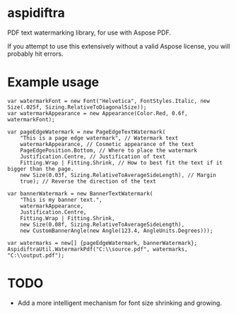 # aspidiftra
PDF text watermarking library, for use with Aspose PDF.

If you attempt to use this extensively without a valid Aspose license, you will probably hit errors.

# Example usage
```
var watermarkFont = new Font("Helvetica", FontStyles.Italic, new Size(.025f, Sizing.RelativeToDiagonalSize));
var watermarkAppearance = new Appearance(Color.Red, 0.6f, watermarkFont);

var pageEdgeWatermark = new PageEdgeTextWatermark(
	"This is a page edge watermark", // Watermark text
	watermarkAppearance, // Cosmetic appearance of the text
	PageEdgePosition.Bottom, // Where to place the watermark
	Justification.Centre, // Justification of text
	Fitting.Wrap | Fitting.Shrink, // How to best fit the text if it bigger than the page.
	new Size(0.03f, Sizing.RelativeToAverageSideLength), // Margin
	true); // Reverse the direction of the text
  
var bannerWatermark = new BannerTextWatermark(
	"This is my banner text.",
	watermarkAppearance,
	Justification.Centre,
	Fitting.Wrap | Fitting.Shrink,
	new Size(0.08f, Sizing.RelativeToAverageSideLength),
	new CustomBannerAngle(new Angle(123.4, AngleUnits.Degrees)));

var watermarks = new[] {pageEdgeWatermark, bannerWatermark};
AspidiftraUtil.WatermarkPdf("C:\\source.pdf", watermarks, "C:\\output.pdf");
```
# TODO
* Add a more intelligent mechanism for font size shrinking and growing.
